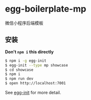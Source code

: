# egg-boilerplate-mp

微信小程序后端模板

## 安装

**Don't `npm i` this directly**

```bash
$ npm i -g egg-init
$ egg-init --type mp showcase
$ cd showcase
$ npm i
$ npm run dev
$ open http://localhost:7001
```

See [egg-init](https://github.com/eggjs/egg-init) for more detail.

